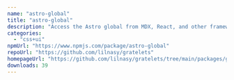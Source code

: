 ```yaml
---
name: "astro-global"
title: "astro-global"
description: "Access the Astro global from MDX, React, and other framework components."
categories:
  - "css+ui"
npmUrl: "https://www.npmjs.com/package/astro-global"
repoUrl: "https://github.com/lilnasy/gratelets"
homepageUrl: "https://github.com/lilnasy/gratelets/tree/main/packages/global"
downloads: 39
---
```

